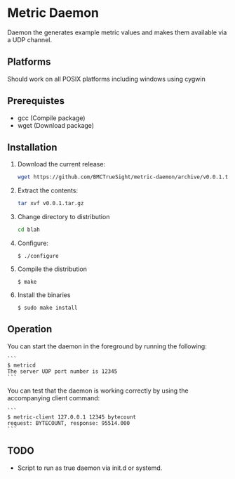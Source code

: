 # Metric Daemon

Daemon the generates example metric values and makes them available via a UDP channel.

## Platforms

Should work on all POSIX platforms including windows using cygwin

## Prerequistes

- gcc (Compile package)
- wget (Download package)

## Installation

1. Download the current release:
    ```bash
    wget https://github.com/BMCTrueSight/metric-daemon/archive/v0.0.1.tar.gz
    ```
2. Extract the contents:
    ```bash
    tar xvf v0.0.1.tar.gz

3. Change directory to distribution
    ```bash
    cd blah
    ``` 
4. Configure:
    ```
    $ ./configure
    ```
5. Compile the distribution
    ```
    $ make
    ```
6. Install the binaries
    ```
    $ sudo make install
    ```

## Operation

You can start the daemon in the foreground by running the following:

    ```
    $ metricd
    The server UDP port number is 12345
    ```

You can test that the daemon is working correctly by using the accompanying client command:

    ```
    $ metric-client 127.0.0.1 12345 bytecount
    request: BYTECOUNT, response: 95514.000
    ```

## TODO

- Script to run as true daemon via init.d or systemd.


